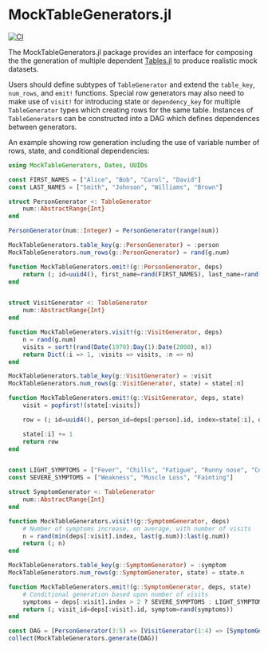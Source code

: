 # MockTableGenerators.jl

[![CI](https://github.com/beacon-biosignals/MockTableGenerators.jl/actions/workflows/ci.yml/badge.svg)](https://github.com/beacon-biosignals/MockTableGenerators.jl/actions/workflows/ci.yml)

The MockTableGenerators.jl package provides an interface for composing the the generation of multiple dependent [Tables.jl](https://github.com/JuliaData/Tables.jl) to produce realistic mock datasets.

Users should define subtypes of `TableGenerator` and extend the `table_key`, `num_rows`, and `emit!` functions. Special row generators may also need to make use of `visit!` for introducing state or `dependency_key` for multiple `TableGenerator` types which creating rows for the same table. Instances of `TableGenerator`s can be constructed into a DAG which defines dependences between generators.

An example showing row generation including the use of variable number of rows, state, and conditional dependencies:

```julia
using MockTableGenerators, Dates, UUIDs

const FIRST_NAMES = ["Alice", "Bob", "Carol", "David"]
const LAST_NAMES = ["Smith", "Johnson", "Williams", "Brown"]

struct PersonGenerator <: TableGenerator
    num::AbstractRange{Int}
end

PersonGenerator(num::Integer) = PersonGenerator(range(num))

MockTableGenerators.table_key(g::PersonGenerator) = :person
MockTableGenerators.num_rows(g::PersonGenerator) = rand(g.num)

function MockTableGenerators.emit!(g::PersonGenerator, deps)
    return (; id=uuid4(), first_name=rand(FIRST_NAMES), last_name=rand(LAST_NAMES))
end


struct VisitGenerator <: TableGenerator
    num::AbstractRange{Int}
end

function MockTableGenerators.visit!(g::VisitGenerator, deps)
    n = rand(g.num)
    visits = sort!(rand(Date(1970):Day(1):Date(2000), n))
    return Dict(:i => 1, :visits => visits, :n => n)
end

MockTableGenerators.table_key(g::VisitGenerator) = :visit
MockTableGenerators.num_rows(g::VisitGenerator, state) = state[:n]

function MockTableGenerators.emit!(g::VisitGenerator, deps, state)
    visit = popfirst!(state[:visits])

    row = (; id=uuid4(), person_id=deps[:person].id, index=state[:i], date=visit)

    state[:i] += 1
    return row
end


const LIGHT_SYMPTOMS = ["Fever", "Chills", "Fatigue", "Runny nose", "Cough"]
const SEVERE_SYMPTOMS = ["Weakness", "Muscle Loss", "Fainting"]

struct SymptomGenerator <: TableGenerator
    num::AbstractRange{Int}
end

function MockTableGenerators.visit!(g::SymptomGenerator, deps)
    # Number of symptoms increase, on average, with number of visits
    n = rand(min(deps[:visit].index, last(g.num)):last(g.num))
    return (; n)
end

MockTableGenerators.table_key(g::SymptomGenerator) = :symptom
MockTableGenerators.num_rows(g::SymptomGenerator, state) = state.n

function MockTableGenerators.emit!(g::SymptomGenerator, deps, state)
    # Conditional generation based upon number of visits
    symptoms = deps[:visit].index > 2 ? SEVERE_SYMPTOMS : LIGHT_SYMPTOMS
    return (; visit_id=deps[:visit].id, symptom=rand(symptoms))
end

const DAG = [PersonGenerator(3:5) => [VisitGenerator(1:4) => [SymptomGenerator(1:2)]]]
collect(MockTableGenerators.generate(DAG))
```
